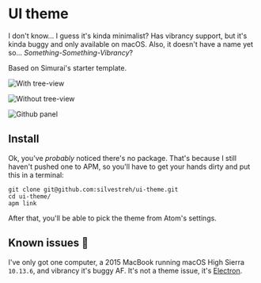 # UI theme

I don't know… I guess it's kinda minimalist? Has vibrancy support, but it's kinda buggy and only available on macOS. Also, it doesn't have a name yet so… _Something-Something-Vibrancy_?

Based on Simurai's starter template.

![With tree-view](https://i.imgur.com/Kq0w9LB.jpg)

![Without tree-view](https://i.imgur.com/pGZLt4C.jpg)

![Github panel](https://i.imgur.com/12oXsKe.jpg)

## Install

Ok, you've _probably_ noticed there's no package. That's because I still haven't pushed one to APM, so you'll have to get your hands dirty and put this in a terminal:

```shell
git clone git@github.com:silvestreh/ui-theme.git
cd ui-theme/
apm link
```

After that, you'll be able to pick the theme from Atom's settings.

## Known issues 🐞

I've only got one computer, a 2015 MacBook running macOS High Sierra `10.13.6`, and vibrancy it's buggy AF. It's not a theme issue, it's [Electron](https://github.com/electron/electron/issues?utf8=%E2%9C%93&q=is%3Aissue+is%3Aopen+vibrancy).
